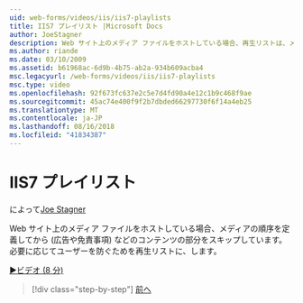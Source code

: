 ```yaml
---
uid: web-forms/videos/iis/iis7-playlists
title: IIS7 プレイリスト |Microsoft Docs
author: JoeStagner
description: Web サイト上のメディア ファイルをホストしている場合、再生リストは、メディアの順序を定義し、t の部分をスキップしていますから必要に応じてユーザーをできないようにすることがしています.
ms.author: riande
ms.date: 03/10/2009
ms.assetid: b61968ac-6d9b-4b75-ab2a-934b609acba4
msc.legacyurl: /web-forms/videos/iis/iis7-playlists
msc.type: video
ms.openlocfilehash: 92f673fc637e2c5e7d4fd90a4e12c1b9c468f9ae
ms.sourcegitcommit: 45ac74e400f9f2b7dbded66297730f6f14a4eb25
ms.translationtype: MT
ms.contentlocale: ja-JP
ms.lasthandoff: 08/16/2018
ms.locfileid: "41834387"
---
```

<a name="iis7-playlists"></a>IIS7 プレイリスト
====================
によって[Joe Stagner](https://github.com/JoeStagner)

Web サイト上のメディア ファイルをホストしている場合、メディアの順序を定義してから (広告や免責事項) などのコンテンツの部分をスキップしています。 必要に応じてユーザーを防ぐためを再生リストに、します。

[&#9654;ビデオ (8 分)](https://channel9.msdn.com/Blogs/ASP-NET-Site-Videos/iis7-playlists)

> [!div class="step-by-step"]
> [前へ](bit-rate-throttling.md)
